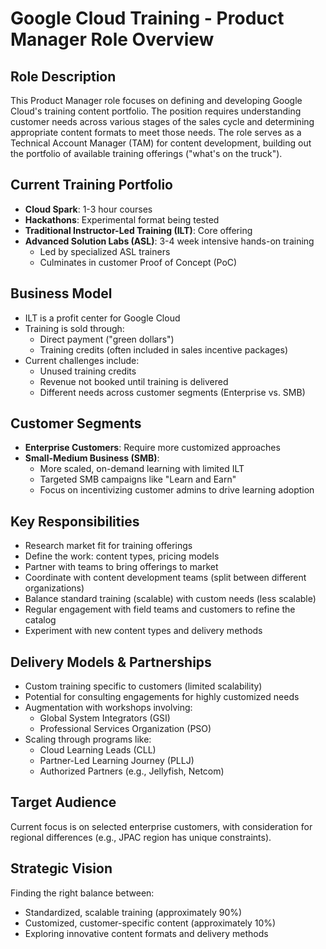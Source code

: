 # Google Cloud Training - Product Manager Role Overview

## Role Description
This Product Manager role focuses on defining and developing Google Cloud's training content portfolio. The position requires understanding customer needs across various stages of the sales cycle and determining appropriate content formats to meet those needs. The role serves as a Technical Account Manager (TAM) for content development, building out the portfolio of available training offerings ("what's on the truck").

## Current Training Portfolio
- **Cloud Spark**: 1-3 hour courses
- **Hackathons**: Experimental format being tested
- **Traditional Instructor-Led Training (ILT)**: Core offering
- **Advanced Solution Labs (ASL)**: 3-4 week intensive hands-on training
  - Led by specialized ASL trainers
  - Culminates in customer Proof of Concept (PoC)

## Business Model
- ILT is a profit center for Google Cloud
- Training is sold through:
  - Direct payment ("green dollars")
  - Training credits (often included in sales incentive packages)
- Current challenges include:
  - Unused training credits
  - Revenue not booked until training is delivered
  - Different needs across customer segments (Enterprise vs. SMB)

## Customer Segments
- **Enterprise Customers**: Require more customized approaches
- **Small-Medium Business (SMB)**: 
  - More scaled, on-demand learning with limited ILT
  - Targeted SMB campaigns like "Learn and Earn"
  - Focus on incentivizing customer admins to drive learning adoption

## Key Responsibilities
- Research market fit for training offerings
- Define the work: content types, pricing models
- Partner with teams to bring offerings to market
- Coordinate with content development teams (split between different organizations)
- Balance standard training (scalable) with custom needs (less scalable)
- Regular engagement with field teams and customers to refine the catalog
- Experiment with new content types and delivery methods

## Delivery Models & Partnerships
- Custom training specific to customers (limited scalability)
- Potential for consulting engagements for highly customized needs
- Augmentation with workshops involving:
  - Global System Integrators (GSI)
  - Professional Services Organization (PSO)
- Scaling through programs like:
  - Cloud Learning Leads (CLL)
  - Partner-Led Learning Journey (PLLJ)
  - Authorized Partners (e.g., Jellyfish, Netcom)

## Target Audience
Current focus is on selected enterprise customers, with consideration for regional differences (e.g., JPAC region has unique constraints).

## Strategic Vision
Finding the right balance between:
- Standardized, scalable training (approximately 90%)
- Customized, customer-specific content (approximately 10%)
- Exploring innovative content formats and delivery methods
